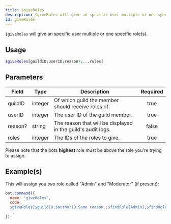 ```yaml
---
title: $giveRoles
description: $giveRoles will give an specific user multiple or one specific role(s).
id: giveRoles
---
```


`$giveRoles` will give an specific user multiple or one specific role(s).

## Usage

```php
$giveRoles[guildID;userID;reason?;...roles]
```

## Parameters

| Field   | Type    | Description                                                  | Required |
| ------- | ------- | ------------------------------------------------------------ | :------: |
| guildID | integer | Of which guild the member should receive roles of.           |   true   |
| userID  | integer | The user ID of the guild member.                             |   true   |
| reason? | string  | The reason that will be displayed in the guild's audit logs. |  false   |
| roles   | integer | The IDs of the roles to give.                                |   true   |

Please note that the bots **highest** role must be above the role you're trying to assign.

## Example(s)

This will assign you two role called "Admin" and "Moderator" (if present):

```javascript
bot.command({
  name: "giveRoles",
  code: `
  $giveRoles[$guildID;$authorID;Some reason.;$findRole[Admin];$findRole[Moderator]]
  `,
});
```
